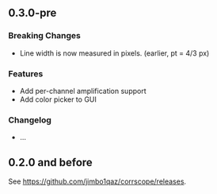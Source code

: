 ## 0.3.0-pre

### Breaking Changes

- Line width is now measured in pixels. (earlier, pt = 4/3 px)

### Features

- Add per-channel amplification support
- Add color picker to GUI

### Changelog
- ...

## 0.2.0 and before

See https://github.com/jimbo1qaz/corrscope/releases.
